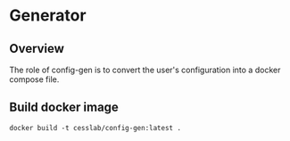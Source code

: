 # Generator

## Overview
The role of config-gen is to convert the user's configuration into a docker compose file.

## Build docker image
```shell
docker build -t cesslab/config-gen:latest .
```
